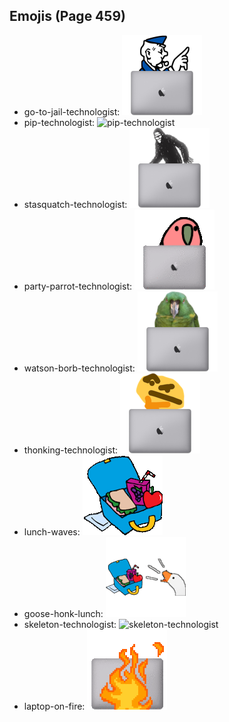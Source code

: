 
## Emojis (Page 459)

* go-to-jail-technologist: ![go-to-jail-technologist](output/go-to-jail-technologist.png)
* pip-technologist: ![pip-technologist](output/pip-technologist)
* stasquatch-technologist: ![stasquatch-technologist](output/stasquatch-technologist.png)
* party-parrot-technologist: ![party-parrot-technologist](output/party-parrot-technologist.gif)
* watson-borb-technologist: ![watson-borb-technologist](output/watson-borb-technologist.png)
* thonking-technologist: ![thonking-technologist](output/thonking-technologist.png)
* lunch-waves: ![lunch-waves](output/lunch-waves.gif)
* goose-honk-lunch: ![goose-honk-lunch](output/goose-honk-lunch.png)
* skeleton-technologist: ![skeleton-technologist](output/skeleton-technologist)
* laptop-on-fire: ![laptop-on-fire](output/laptop-on-fire.gif)
